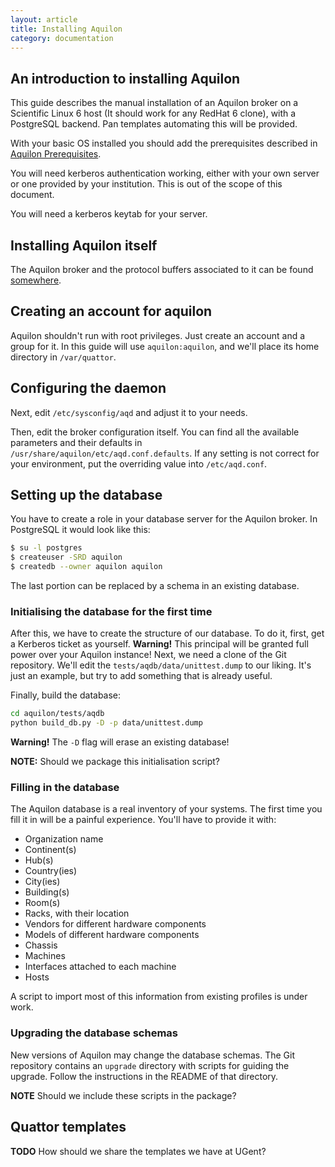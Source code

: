 ```yaml
---
layout: article
title: Installing Aquilon
category: documentation
---
```


## An introduction to installing Aquilon

This guide describes the manual installation of an Aquilon broker on a
Scientific Linux 6 host (It should work for any RedHat 6 clone), with
a PostgreSQL backend.  Pan templates automating this will be provided.

With your basic OS installed you should add the prerequisites
described in
[Aquilon Prerequisites](/documentation/2012/10/31/aquilon-prerequisites.html).

You will need kerberos authentication working, either with your own
server or one provided by your institution.  This is out of the scope
of this document.

You will need a kerberos keytab for your server.

## Installing Aquilon itself

The Aquilon broker and the protocol buffers associated to it can be
found [somewhere](http://some/one/has/the/rpm).

## Creating an account for aquilon

Aquilon shouldn't run with root privileges.  Just create an account
and a group for it.  In this guide will use `aquilon:aquilon`, and
we'll place its home directory in `/var/quattor`.

## Configuring the daemon

Next, edit `/etc/sysconfig/aqd` and adjust it to your needs.

Then, edit the broker configuration itself.  You can find all the
available parameters and their defaults in
`/usr/share/aquilon/etc/aqd.conf.defaults`.  If any setting is not
correct for your environment, put the overriding value into
`/etc/aqd.conf`.

## Setting up the database

You have to create a role in your database server for the Aquilon
broker.  In PostgreSQL it would look like this:

```bash
$ su -l postgres
$ createuser -SRD aquilon
$ createdb --owner aquilon aquilon
```

The last portion can be replaced by a schema in an existing database.

### Initialising the database for the first time

After this, we have to create the structure of our database.  To do
it, first, get a Kerberos ticket as yourself.  **Warning!** This
principal will be granted full power over your Aquilon instance!
Next, we need a clone of the Git repository.  We'll edit the
`tests/aqdb/data/unittest.dump` to our liking.  It's just an example,
but try to add something that is already useful.

Finally, build the database:

```bash
cd aquilon/tests/aqdb
python build_db.py -D -p data/unittest.dump
```

**Warning!** The `-D` flag will erase an existing database!

**NOTE:** Should we package this initialisation script?

### Filling in the database

The Aquilon database is a real inventory of your systems.  The first
time you fill it in will be a painful experience.  You'll have to
provide it with:

* Organization name
* Continent(s)
* Hub(s)
* Country(ies)
* City(ies)
* Building(s)
* Room(s)
* Racks, with their location
* Vendors for different hardware components
* Models of different hardware components
* Chassis
* Machines
* Interfaces attached to each machine
* Hosts

A script to import most of this information from existing profiles is
under work.


### Upgrading the database schemas

New versions of Aquilon may change the database schemas.  The Git
repository contains an `upgrade` directory with scripts for guiding
the upgrade.  Follow the instructions in the README of that directory.

**NOTE** Should we include these scripts in the package?

## Quattor templates

**TODO** How should we share the templates we have at UGent?
